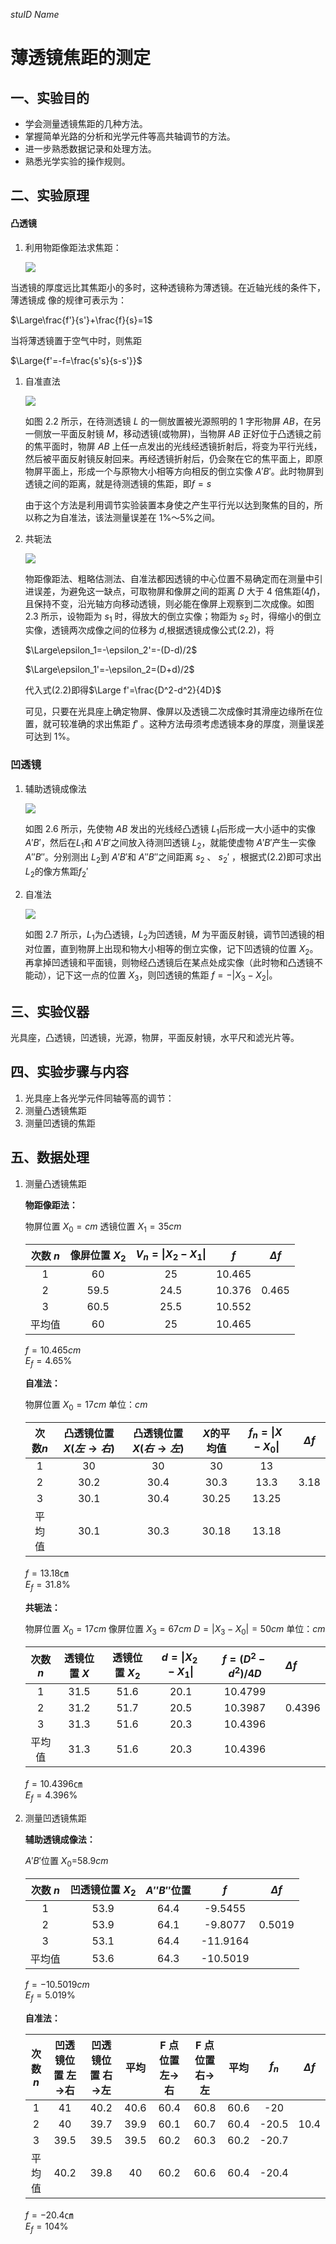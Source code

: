 *stuID Name*

# 薄透镜焦距的测定

## 一、实验目的

- 学会测量透镜焦距的几种方法。
- 掌握简单光路的分析和光学元件等高共轴调节的方法。
- 进一步熟悉数据记录和处理方法。
- 熟悉光学实验的操作规则。

## 二、实验原理

#### 凸透镜

1. 利用物距像距法求焦距：

   ![](1.png)

当透镜的厚度远比其焦距小的多时，这种透镜称为薄透镜。在近轴光线的条件下，薄透镜成
像的规律可表示为：

$\Large\frac{f'}{s'}+\frac{f}{s}=1$

当将薄透镜置于空气中时，则焦距

$\Large{f'=-f=\frac{s's}{s-s'}}$

1. 自准直法

    ![](2.png)

    如图 2.2 所示，在待测透镜 $L$ 的一侧放置被光源照明的 $1$ 字形物屏 $AB$，在另一侧放一平面反射镜 $M$，移动透镜(或物屏)，当物屏 $AB$ 正好位于凸透镜之前的焦平面时，物屏 $AB$ 上任一点发出的光线经透镜折射后，将变为平行光线，然后被平面反射镜反射回来。再经透镜折射后，仍会聚在它的焦平面上，即原物屏平面上，形成一个与原物大小相等方向相反的倒立实像 $A′B′$。此时物屏到透镜之间的距离，就是待测透镜的焦距，即$f=s$

    由于这个方法是利用调节实验装置本身使之产生平行光以达到聚焦的目的，所以称之为自准法，该法测量误差在 1%～5%之间。

3. 共轭法

    ![](3.png)

    物距像距法、粗略估测法、自准法都因透镜的中心位置不易确定而在测量中引进误差，为避免这一缺点，可取物屏和像屏之间的距离 $D$ 大于 4 倍焦距$(4f)$，且保持不变，沿光轴方向移动透镜，则必能在像屏上观察到二次成像。如图 2.3 所示，设物距为 $s_1$ 时，得放大的倒立实像；物距为 $s_2$ 时，得缩小的倒立实像，透镜两次成像之间的位移为 $d$,根据透镜成像公式$(2.2)$，将

    $\Large\epsilon_1=-\epsilon_2'=-(D-d)/2$

    $\Large\epsilon_1'=-\epsilon_2=(D+d)/2$

    代入式$(2.2)$即得$\Large f'=\frac{D^2-d^2}{4D}$

    可见，只要在光具座上确定物屏、像屏以及透镜二次成像时其滑座边缘所在位置，就可较准确的求出焦距  $f'$ 。这种方法毋须考虑透镜本身的厚度，测量误差可达到 $1\%$。

### 凹透镜

1. 辅助透镜成像法

    ![](4.png)

    如图 $2.6$ 所示，先使物 $AB$ 发出的光线经凸透镜 $L_1$后形成一大小适中的实像 $A′B′$，然后在$L_1$和 $A′B′$之间放入待测凹透镜 $L_2$，就能使虚物 $A′B′$产生一实像 $A″B″$。分别测出 $L_2$到 $A′B′$和 $A″B″$之间距离 $s_2$ 、 $s_2'$ ，根据式$(2.2)$即可求出 $L_2$的像方焦距$f_2'$

2. 自准法 

    ![](5.png)

    如图 $2.7$ 所示，$L_1$为凸透镜，$L_2$为凹透镜，$M$ 为平面反射镜，调节凹透镜的相对位置，直到物屏上出现和物大小相等的倒立实像，记下凹透镜的位置 $X_2$。再拿掉凹透镜和平面镜，则物经凸透镜后在某点处成实像（此时物和凸透镜不能动），记下这一点的位置 $X_3$，则凹透镜的焦距 $f=-|X_3-X_2|$。
## 三、实验仪器

光具座，凸透镜，凹透镜，光源，物屏，平面反射镜，水平尺和滤光片等。

## 四、实验步骤与内容

1. 光具座上各光学元件同轴等高的调节：
2. 测量凸透镜焦距
3. 测量凹透镜的焦距
   

## 五、数据处理

1. 测量凸透镜焦距

    **物距像距法：** 
    
    物屏位置 $X_0=cm$ 透镜位置 $X_1=  35 cm$

    | 次数 $n$ | 像屏位置 $X_2$ | $V_n=\vert X_2-X_1\vert$ |  $f$   | $\Delta f$ |
    | :------: | :------------: | :----------------------: | :----: | :--------: |
    |   $1$    |       60       |            25            | 10.465 |
    |   $2$    |      59.5      |           24.5           | 10.376 |   0.465    |
    |   $3$    |      60.5      |           25.5           | 10.552 |
    |  平均值  |       60       |            25            | 10.465 |

    $f=        10.465       cm$  
    $E_f=   4.65\%$


    **自准法：**

    物屏位置 $X_0=  17cm$            单位：$cm$

    | 次数$n$ | 凸透镜位置$X(左\rightarrow 右)$ | 凸透镜位置$X(右\rightarrow 左)$ | $X$的平均值 | $f_n=\vert X-X_0\vert$ | $\Delta f$ |
    | :-----: | :-----------------------------: | :-----------------------------: | :---------: | :--------------------: | :--------: |
    |    1    |               30                |               30                |     30      |           13           |            |
    |    2    |              30.2               |              30.4               |    30.3     |          13.3          |    3.18    |
    |    3    |              30.1               |              30.4               |    30.25    |         13.25          |            |
    | 平均值  |              30.1               |              30.3               |    30.18    |         13.18          |            |
    
    $f=        13.18        ㎝$  
    $E_f=  31.8 \%$

    **共轭法：**
    
     物屏位置 $X_0=  17 cm$  像屏位置 $X_3 = 67    cm$     $D=\vert X_3-X_0 \vert =  50   cm$    单位：$cm$

    | 次数 $n$ | 透镜位置 $X$ | 透镜位置 $X_2$ | $d=\vert X_2-X_1\vert$ | $f=(D^2-d^2)/4D$ | $\Delta f$ |
    | :------: | :----------: | :------------: | :--------------------: | :--------------: | :--------- |
    |   $1$    |     31.5     |      51.6      |          20.1          |     10.4799      |            |
    |   $2$    |     31.2     |      51.7      |          20.5          |     10.3987      | 0.4396     |
    |   $3$    |     31.3     |      51.6      |          20.3          |     10.4396      |            |
    |  平均值  |     31.3     |      51.6      |          20.3          |     10.4396      |            |

    $f=        10.4396        ㎝$  
    $E_f=   4.396\%$

2. 测量凹透镜焦距


    **辅助透镜成像法：** 
    
    $A′B′$位置 $X_0$=58.9$cm$

    | 次数 $n$ | 凹透镜位置 $X_2$ | $A′′B′′$位置 |   $f$    | $\Delta f$ |
    | :------: | :--------------: | :----------: | :------: | :--------: |
    |   $1$    |       53.9       |     64.4     | -9.5455  |
    |   $2$    |       53.9       |     64.1     | -9.8077  |   0.5019   |
    |   $3$    |       53.1       |     64.4     | -11.9164 |
    |  平均值  |       53.6       |     64.3     | -10.5019 |

    $f=        -10.5019        cm$  
    $E_f= 5.019\%$

    **自准法：** 

    | 次数 $n$ | 凹透镜位置 左$\rightarrow$右 | 凹透镜位置 右$\rightarrow$左 | 平均  | F 点位置 左$\rightarrow$右 | F 点位置 右$\rightarrow$左 | 平均  | $f_n$ | $\Delta f$ |
    | :------: | :--------------------------: | :--------------------------: | :---: | :------------------------: | :------------------------: | :---: | :---: | :--------: |
    |   $1$    |              41              |             40.2             | 40.6  |            60.4            |            60.8            | 60.6  |  -20  |            |
    |   $2$    |              40              |             39.7             | 39.9  |            60.1            |            60.7            | 60.4  | -20.5 |    10.4    |
    |   $3$    |             39.5             |             39.5             | 39.5  |            60.2            |            60.3            | 60.2  | -20.7 |            |
    |  平均值  |             40.2             |             39.8             |  40   |            60.2            |            60.6            | 60.4  | -20.4 |            |

    $f=        -20.4        ㎝$  
    $E_f=   104\%$